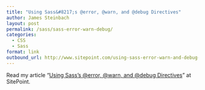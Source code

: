 ```yaml
---
title: "Using Sass&#8217;s @error, @warn, and @debug Directives"
author: James Steinbach
layout: post
permalink: /sass/sass-error-warn-debug/
categories:
  - CSS
  - Sass
format: link
outbound_url: http://www.sitepoint.com/using-sass-error-warn-and-debug-directives/
---
```

Read my article &#8220;<a href="http://www.sitepoint.com/using-sass-error-warn-and-debug-directives/" title="Using Sass's @error, @warn, and @debug Directives" target="_blank">Using Sass&#8217;s @error, @warn, and @debug Directives</a>&#8221; at SitePoint.
